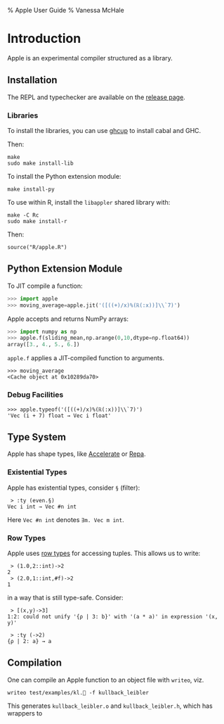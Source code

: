 % Apple User Guide
% Vanessa McHale

# Introduction

Apple is an experimental compiler structured as a library.

## Installation

The REPL and typechecker are available on the [release page](https://github.com/vmchale/apple/releases).

### Libraries

To install the libraries, you can use [ghcup](https://www.haskell.org/ghcup/) to install cabal and GHC.

Then:

```
make
sudo make install-lib
```

To install the Python extension module:

```
make install-py
```

To use within R, install the `libappler` shared library with:

```
make -C Rc
sudo make install-r
```

Then:

```
source("R/apple.R")
```

## Python Extension Module

To JIT compile a function:

```python
>>> import apple
>>> moving_average=apple.jit('([((+)/x)%(ℝ(:x))]\\`7)')
```

Apple accepts and returns NumPy arrays:

```python
>>> import numpy as np
>>> apple.f(sliding_mean,np.arange(0,10,dtype=np.float64))
array([3., 4., 5., 6.])
```

`apple.f` applies a JIT-compiled function to arguments.

```
>>> moving_average
<Cache object at 0x10289da70>
```

### Debug Facilities

```
>>> apple.typeof('([((+)/x)%(ℝ(:x))]\\`7)')
'Vec (i + 7) float → Vec i float'
```

## Type System

Apple has shape types, like
[Accelerate](https://hackage.haskell.org/package/accelerate) or
[Repa](https://hackage.haskell.org/package/repa).

### Existential Types

Apple has existential types, consider `§` (filter):

```
 > :ty (even.§)
Vec i int → Vec #n int
```

Here `Vec #n int` denotes `∃m. Vec m int`.

### Row Types

Apple uses [row types](http://blog.vmchale.com/article/row-types) for accessing
tuples. This allows us to write:

```
 > (1.0,2::int)->2
2
 > (2.0,1::int,#f)->2
1
```

in a way that is still type-safe. Consider:

```
 > [(x,y)->3]
1:2: could not unify '{ρ | 3: b}' with '(a * a)' in expression '(x, y)'
```

```
 > :ty (->2)
{ρ | 2: a} → a
```

## Compilation

One can compile an Apple function to an object file with `writeo`, viz.

```
writeo test/examples/kl.🍎 -f kullback_leibler
```

This generates `kullback_leibler.o` and `kullback_leibler.h`, which has wrappers
to
